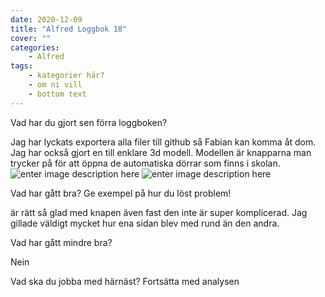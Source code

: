 ```yaml
---
date: 2020-12-09
title: "Alfred Loggbok 18"
cover: ""
categories: 
    - Alfred
tags:
    - kategorier här?
    - om ni vill
    - bottom text
---
```



Vad har du gjort sen förra loggboken?

Jag har lyckats exportera alla filer till github så Fabian kan komma åt dom.
Jag har också gjort en till enklare 3d modell.
Modellen är knapparna man trycker på för att öppna de automatiska dörrar som finns i skolan.
![enter image description here](https://cdn.discordapp.com/attachments/782972703140872192/786172292115857408/20-12-09_1.png)
![enter image description here](https://cdn.discordapp.com/attachments/782972703140872192/786172310004563978/20-12-09_2.png)

Vad har gått bra? Ge exempel på hur du löst problem!

är rätt så glad med knapen även fast den inte är super komplicerad. 
Jag gillade väldigt mycket hur ena sidan blev med rund än den andra.

Vad har gått mindre bra? 

Nein

Vad ska du jobba med härnäst?
Fortsätta med analysen

